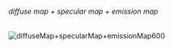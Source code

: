 ###### diffuse map + specular map + emission map
![diffuseMap+specularMap+emissionMap600](https://github.com/mkillewald/learnOpenGL/blob/main/images/diffuseMap+specularMap+emissionMap600.gif)   
